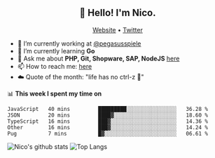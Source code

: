 <h2 align="center">👋 Hello! I'm Nico.</h2>
<p align="center">
  <a href="https://gruselhaus.com">Website</a> •
  <a href="https://twitter.com/NicoFinkernagel">Twitter</a>
</p>


- 🔭 I’m currently working at [@pegasusspiele](https://github.com/pegasusspiele)
- 🌱 I’m currently learning **Go**
- 💬 Ask me about **PHP, Git, Shopware, SAP, NodeJS** [here](https://github.com/gruselhaus/gruselhaus/issues)
- 📫 How to reach me: [here](https://github.com/gruselhaus/gruselhaus/issues)
- ☁️ Quote of the month: "life has no ctrl-z 🌴"

📊 **This week I spent my time on**
<!--START_SECTION:waka-->
```text
JavaScript   40 mins         █████████░░░░░░░░░░░░░░░░   36.28 % 
JSON         20 mins         ████▓░░░░░░░░░░░░░░░░░░░░   18.60 % 
TypeScript   16 mins         ███▓░░░░░░░░░░░░░░░░░░░░░   14.36 % 
Other        16 mins         ███▓░░░░░░░░░░░░░░░░░░░░░   14.24 % 
Pug          7 mins          █▓░░░░░░░░░░░░░░░░░░░░░░░   06.61 % 
```
<!--END_SECTION:waka-->

![Nico's github stats](https://github-readme-stats.vercel.app/api?username=gruselhaus&show_icons=true&hide_border=true&title_color=000000&icon_color=000000&text_color=000000&bg_color=ffffff)
![Top Langs](https://github-readme-stats.vercel.app/api/top-langs/?username=gruselhaus&hide_border=true&title_color=000000&icon_color=000000&text_color=000000&bg_color=ffffff)
